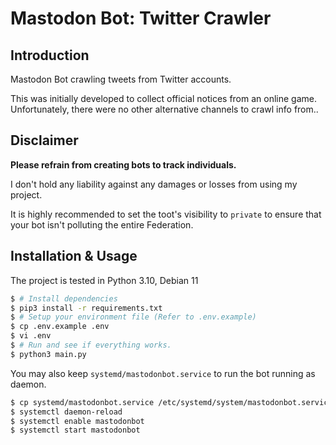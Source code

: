# Mastodon Bot: Twitter Crawler

## Introduction

Mastodon Bot crawling tweets from Twitter accounts.

This was initially developed to collect official notices from an online game. Unfortunately, there were no other alternative channels to crawl info from..

## Disclaimer

**Please refrain from creating bots to track individuals.**

I don't hold any liability against any damages or losses from using my project.

It is highly recommended to set the toot's visibility to `private` to ensure that your bot isn't polluting the entire Federation.


##  Installation & Usage

The project is tested in Python 3.10, Debian 11

```bash
$ # Install dependencies
$ pip3 install -r requirements.txt
$ # Setup your environment file (Refer to .env.example)
$ cp .env.example .env
$ vi .env
$ # Run and see if everything works.
$ python3 main.py
```

You may also keep `systemd/mastodonbot.service` to run the bot running as daemon.

```bash
$ cp systemd/mastodonbot.service /etc/systemd/system/mastodonbot.service
$ systemctl daemon-reload
$ systemctl enable mastodonbot
$ systemctl start mastodonbot
```

